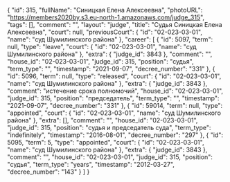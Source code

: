 {
    "id": 315,
    "fullName": "Синицкая Елена Алексеевна",
    "photoURL": "https://members2020by.s3.eu-north-1.amazonaws.com/judge_315",
    "tags": [],
    "comment": "",
    "layout": "judge",
    "title": "Судья Синицкая Елена Алексеевна",
    "court": null,
    "previousCourt": {
        "id": "02-023-03-01",
        "name": "суд Шумилинского района"
    },
    "career": [
        {
            "id": 5097,
            "term": null,
            "type": "leave",
            "court": {
                "id": "02-023-03-01",
                "name": "суд Шумилинского района"
            },
            "extra": {
                "judge_id": 3843
            },
            "comment": "",
            "house_id": "02-023-03-01",
            "judge_id": 315,
            "position": "судья",
            "term_type": "",
            "timestamp": "2021-09-07",
            "decree_number": "331"
        },
        {
            "id": 5096,
            "term": null,
            "type": "released",
            "court": {
                "id": "02-023-03-01",
                "name": "суд Шумилинского района"
            },
            "extra": {
                "judge_id": 3843
            },
            "comment": "истечение срока полномочий",
            "house_id": "02-023-03-01",
            "judge_id": 315,
            "position": "председатель",
            "term_type": "",
            "timestamp": "2021-09-07",
            "decree_number": "331"
        },
        {
            "id": 59014,
            "term": null,
            "type": "appointed",
            "court": {
                "id": "02-023-03-01",
                "name": "суд Шумилинского района"
            },
            "extra": [],
            "comment": "",
            "house_id": "02-023-03-01",
            "judge_id": 315,
            "position": "судья и председатель суда",
            "term_type": "indefinitely",
            "timestamp": "2016-08-01",
            "decree_number": "297"
        },
        {
            "id": 5095,
            "term": 5,
            "type": "appointed",
            "court": {
                "id": "02-023-03-01",
                "name": "суд Шумилинского района"
            },
            "extra": {
                "judge_id": 3843
            },
            "comment": "",
            "house_id": "02-023-03-01",
            "judge_id": 315,
            "position": "судья",
            "term_type": "years",
            "timestamp": "2012-03-27",
            "decree_number": "143"
        }
    ]
}
